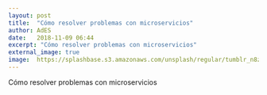 ```yaml
---
layout: post
title:  "Cómo resolver problemas con microservicios"
author: AdES
date:   2018-11-09 06:44
excerpt: "Cómo resolver problemas con microservicios"
external_image: true
image:  https://splashbase.s3.amazonaws.com/unsplash/regular/tumblr_n8zm0d48Jx1st5lhmo1_1280.jpg
---
```

Cómo resolver problemas con microservicios